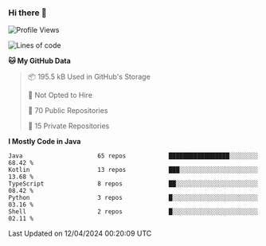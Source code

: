 ### Hi there 👋


<!--START_SECTION:waka-->
![Profile Views](http://img.shields.io/badge/Profile%20Views-6-blue)

![Lines of code](https://img.shields.io/badge/From%20Hello%20World%20I%27ve%20Written-8.0%20million%20lines%20of%20code-blue)

**🐱 My GitHub Data** 

> 📦 195.5 kB Used in GitHub's Storage 
 > 
> 🚫 Not Opted to Hire
 > 
> 📜 70 Public Repositories 
 > 
> 🔑 15 Private Repositories 
 > 
**I Mostly Code in Java** 

```text
Java                     65 repos            █████████████████░░░░░░░░   68.42 % 
Kotlin                   13 repos            ███░░░░░░░░░░░░░░░░░░░░░░   13.68 % 
TypeScript               8 repos             ██░░░░░░░░░░░░░░░░░░░░░░░   08.42 % 
Python                   3 repos             █░░░░░░░░░░░░░░░░░░░░░░░░   03.16 % 
Shell                    2 repos             █░░░░░░░░░░░░░░░░░░░░░░░░   02.11 % 
```




 Last Updated on 12/04/2024 00:20:09 UTC
<!--END_SECTION:waka-->
